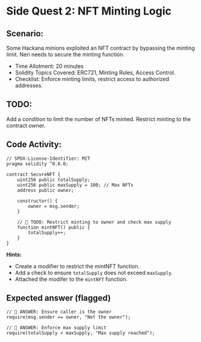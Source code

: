 # Side Quest 2: NFT Minting Logic

## Scenario:

Some Hackana minions exploited an NFT contract by bypassing the minting limit. Neri needs to secure the minting function.

- Time Allotment: 20 minutes
- Solidity Topics Covered: ERC721, Minting Rules, Access Control.
- Checklist: Enforce minting limits, restrict access to authorized addresses.

## TODO:

Add a condition to limit the number of NFTs minted.
Restrict minting to the contract owner.

## Code Activity:

```
// SPDX-License-Identifier: MIT
pragma solidity ^0.8.0;

contract SecureNFT {
    uint256 public totalSupply;
    uint256 public maxSupply = 100; // Max NFTs
    address public owner;

    constructor() {
        owner = msg.sender;
    }

    // 🚩 TODO: Restrict minting to owner and check max supply
    function mintNFT() public {
        totalSupply++;
    }
}
```

**Hints:**

- Create a modifier to restrict the mintNFT function.
- Add a check to ensure `totalSupply` does not exceed `maxSupply`.
- Attached the modifer to the `mintNFT` function.

## Expected answer (flagged)

```
// 🚩 ANSWER: Ensure caller is the owner
require(msg.sender == owner, "Not the owner");

// 🚩 ANSWER: Enforce max supply limit
require(totalSupply < maxSupply, "Max supply reached");
```

